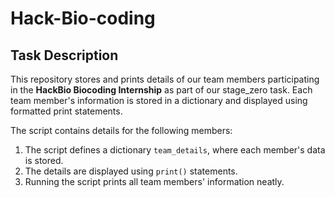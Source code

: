 # Hack-Bio-coding
## Task Description 
This repository stores and prints details of our team members participating in the **HackBio Biocoding Internship** as part of our stage_zero task. 
Each team member's information is stored in a dictionary and displayed using formatted print statements.

The script contains details for the following members:
1. The script defines a dictionary `team_details`, where each member's data is stored.
2. The details are displayed using `print()` statements.
3. Running the script prints all team members' information neatly.
